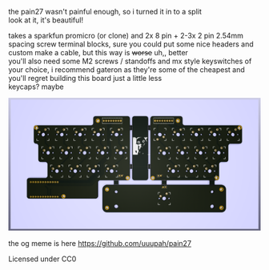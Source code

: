 the pain27 wasn't painful enough, so i turned it in to a split  
look at it, it's beautiful!  

takes a sparkfun promicro (or clone) and 2x 8 pin + 2-3x 2 pin 2.54mm spacing screw terminal blocks, sure you could put some nice headers and custom make a cable, but this way is ~~worse~~ uh,, better  
you'll also need some M2 screws / standoffs and mx style keyswitches of your choice, i recommend gateron as they're some of the cheapest and you'll regret building this board just a little less  
keycaps? maybe  

![pain27divided3](/img/kicad_xmMTUktZIp.png)

the og meme is here https://github.com/uuupah/pain27  

Licensed under CC0  
